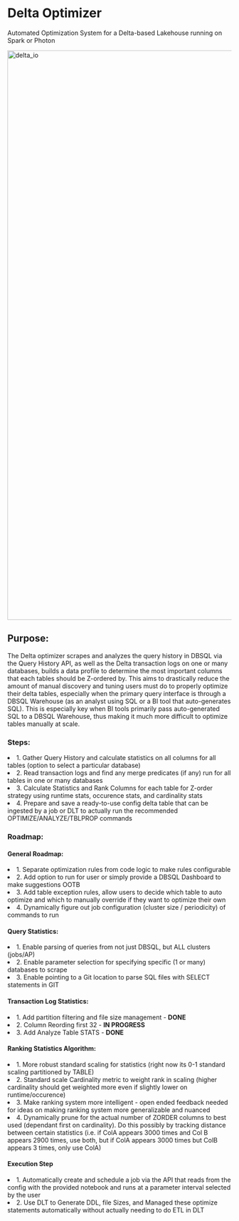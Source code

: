 # Delta Optimizer
Automated Optimization System for a Delta-based Lakehouse running on Spark or Photon


<img width="1279" alt="delta_io" src="https://delta.io/static/delta-hp-hero-bottom-46084c40468376aaecdedc066291e2d8.png">


## Purpose:
<p1> The Delta optimizer scrapes and analyzes the query history in DBSQL via the Query History API, as well as the Delta transaction logs on one or many databases, builds a data profile to determine the most important columns that each tables should be Z-ordered by. This aims to drastically reduce the amount of manual discovery and tuning users must do to properly optimize their delta tables, especially when the primary query interface is through a DBSQL Warehouse (as an analyst using SQL or a BI tool that auto-generates SQL). This is especially key when BI tools primarily pass auto-generated SQL to a DBSQL Warehouse, thus making it much more difficult to optimize tables manually at scale. </p1>
  
  
### Steps: 

<li> 1. Gather Query History and calculate statistics on all columns for all tables (option to select a particular database)
<li> 2. Read transaction logs and find any merge predicates (if any) run for all tables in one or many databases
<li> 3. Calculate Statistics and Rank Columns for each table for Z-order strategy using runtime stats, occurence stats, and cardinality stats
<li> 4. Prepare and save a ready-to-use config delta table that can be ingested by a job or DLT to actually run the recommended OPTIMIZE/ANALYZE/TBLPROP commands </li>
  
### Roadmap: 

#### General Roadmap: 

<li> 1. Separate optimization rules from code logic to make rules configurable
<li> 2. Add option to run for user or simply provide a DBSQL Dashboard to make suggestions OOTB
<li> 3. Add table exception rules, allow users to decide which table to auto optimize and which to manually override if they want to optimize their own
<li> 4. Dynamically figure out job configuration (cluster size / periodicity) of commands to run
  
#### Query Statistics: 

<li> 1. Enable parsing of queries from not just DBSQL, but ALL clusters (jobs/AP)
<li> 2. Enable parameter selection for specifying specific (1 or many) databases to scrape
<li> 3. Enable pointing to a Git location to parse SQL files with SELECT statements in GIT

#### Transaction Log Statistics: 

<li> 1. Add partition filtering and file size management - <b> DONE </b>
<li> 2. Column Reording first 32 - <b> IN PROGRESS </b>  
<li> 3. Add Analyze Table STATS - <b> DONE </b>  

#### Ranking Statistics Algorithm:

<li> 1. More robust standard scaling for statistics (right now its 0-1 standard scaling partitioned by TABLE)
<li> 2. Standard scale Cardinality metric to weight rank in scaling (higher cardinality should get weighted more even if slightly lower on runtime/occurence)
<li> 3. Make ranking system more intelligent - open ended feedback needed for ideas on making ranking system more generalizable and nuanced
<li> 4. Dynamically prune for the actual number of ZORDER columns to best used (dependant first on cardinality). Do this possibly by tracking distance between certain statistics (i.e. if ColA appears 3000 times and Col B appears 2900 times, use both, but if ColA appears 3000 times but ColB appears 3 times, only use ColA)

</li>


#### Execution Step

<li> 1. Automatically create and schedule a job via the API that reads from the config with the provided notebook and runs at a parameter interval selected by the user
  
<li> 2. Use DLT to Generate DDL, file Sizes, and Managed these optimize statements automatically without actually needing to do ETL in DLT